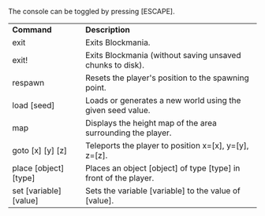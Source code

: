 The console can be toggled by pressing [ESCAPE].

<table>
<tr>
<td><b>Command</b></td><td><b>Description</b></td>
</tr>
<tr>
<td>exit</td><td>Exits Blockmania.</td>
</tr>
<tr>
<td>exit!</td><td>Exits Blockmania (without saving unsaved chunks to disk).</td>
</tr>
<tr>
<td>respawn</td><td>Resets the player's position to the spawning point.</td>
</tr>
<tr>
<td>load [seed]</td><td>Loads or generates a new world using the given seed value.</td>
</tr>
<tr>
<td>map</td><td>Displays the height map of the area surrounding the player.</td>
</tr>
<tr>
<td>goto [x] [y] [z]</td><td>Teleports the player to position x=[x], y=[y], z=[z].</td>
</tr>
<tr>
<td>place [object] [type]</td><td>Places an object [object] of type [type] in front of the player.</td>
</tr>
<tr>
<td>set [variable] [value]</td><td>Sets the variable [variable] to the value of [value].</td>
</tr>
</table>


